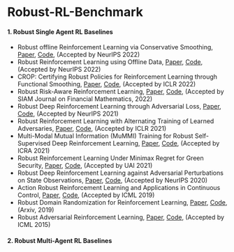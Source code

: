 # Robust-RL-Benchmark



#### 1. Robust Single Agent RL Baselines

- Robust offline Reinforcement Learning via Conservative Smoothing, [Paper](https://arxiv.org/pdf/2206.02829), [Code](https://github.com/YangRui2015/RORL), (Accepted by NeurIPS 2022)
- Robust Reinforcement Learning using Offline Data, [Paper](https://arxiv.org/pdf/2208.05129), [Code](https://github.com/zaiyan-x/RFQI), (Accepted by NeurIPS 2022)
- CROP: Certifying Robust Policies for Reinforcement Learning through Functional Smoothing, [Paper](https://arxiv.org/pdf/2106.09292), [Code](https://github.com/AI-secure/CROP), (Accepted by ICLR 2022)
- Robust Risk-Aware Reinforcement Learning, [Paper](https://arxiv.org/pdf/2108.10403), [Code](https://github.com/sebjai/robust-risk-aware-rl), (Accepted by SIAM Journal on Financial Mathematics, 2022)
- Robust Deep Reinforcement Learning through Adversarial Loss, [Paper](https://arxiv.org/pdf/2008.01976), [Code](https://github.com/tuomaso/radial_rl_v2), (Accepted by NeurIPS 2021) 
- Robust Reinforcement Learning with Alternating Training of Learned Adversaries,  [Paper](https://arxiv.org/pdf/2101.08452), [Code](https://github.com/huanzhang12/ATLA_robust_RL), (Accepted by ICLR 2021)
- Multi-Modal Mutual Information (MuMMI) Training for Robust Self-Supervised Deep Reinforcement Learning, [Paper](https://arxiv.org/pdf/2107.02339), [Code](https://github.com/clear-nus/MuMMI), (Accepted by ICRA 2021)
- Robust Reinforcement Learning Under Minimax Regret for Green Security, [Paper](https://arxiv.org/pdf/2106.08413), [Code](https://github.com/lily-x/mirror), (Accepted by UAI 2021)
- Robust Deep Reinforcement Learning against Adversarial Perturbations on State Observations, [Paper](https://arxiv.org/pdf/2003.08938), [Code](https://github.com/chenhongge/StateAdvDRL), (Accepted by NeurIPS 2020)
- Action Robust Reinforcement Learning and Applications in Continuous Control, [Paper](https://arxiv.org/pdf/1901.09184), [Code](https://github.com/tesslerc/ActionRobustRL), (Accepted by ICML 2019)
- Robust Domain Randomization for Reinforcement Learning, [Paper](https://arxiv.org/pdf/1910.10537), [Code](https://github.com/uncharted-technologies/robust-domain-randomization), (Arxiv, 2019)
- Robust Adversarial Reinforcement Learning, [Paper](https://arxiv.org/pdf/1703.02702), [Code](https://github.com/jerinphilip/robust-adversarial-rl), (Accepted by ICML 2015)



#### 2. Robust Multi-Agent RL Baselines

